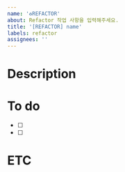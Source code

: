 ```yaml
---
name: '♻️REFACTOR'
about: Refactor 작업 사항을 입력해주세요.
title: '[REFACTOR] name'
labels: refactor
assignees: ''
---
```


# Description

# To do

- [ ]
- [ ]

# ETC
